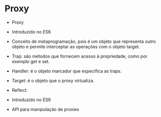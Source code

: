 # Proxy

- Proxy
- Introduzido no ES6
- Conceito de metaprogramação, pois é um objeto que representa outro objeto e permite interceptar as operações com o objeto target.
- Trap: são métodos que fornecem acesso à propriedade, como por exemplo get e set.
- Handler: é o objeto marcador que especifica as traps.
- Target: é o objeto que o proxy virtualiza.

- Reflect:
- Introduzido no ES6
- API para manipulação de proxies
